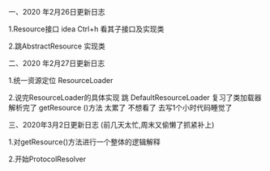 一、2020 年2月26日更新日志

1.Resource接口  idea Ctrl+h 看其子接口及实现类  

2.跳AbstractResource 实现类 


二、2020 年2月27日更新日志

1.统一资源定位 ResourceLoader

2.说完ResourceLoader的具体实现  跳 DefaultResourceLoader  复习了类加载器 解析完了
getResource ()方法 太累了 不想看了 去写1个小时代码睡觉了


三、2020年3月2日更新日志 (前几天太忙,周末又偷懒了抓紧补上)

1.对getResource()方法进行一个整体的逻辑解释

2.开始ProtocolResolver 